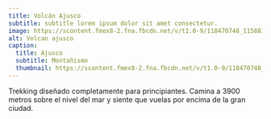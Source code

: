 ```yaml
---
title: Volcán Ajusco
subtitle: subtitle lorem ipsum dolor sit amet consectetur.
image: https://scontent.fmex8-2.fna.fbcdn.net/v/t1.0-9/118470748_1158813187821853_6434713255409467596_n.jpg?_nc_cat=106&_nc_sid=110474&_nc_eui2=AeEnBHgRu30Qwo-U6rB_OFpql8MsHYHrtkmXwywdgeu2SUrAL3fC6gYOXG6r8DBFaufXTTj62yGcHRscoLxkQSn2&_nc_ohc=YK4jevwbhKMAX_VoI1I&_nc_ht=scontent.fmex8-2.fna&oh=34a937993e8851a1ec6b9ecded0e032c&oe=5F7605DA
alt: Volcan ajusco
caption:
  title: Ajusco
  subtitle: Montañismo
  thumbnail: https://scontent.fmex8-2.fna.fbcdn.net/v/t1.0-9/118470748_1158813187821853_6434713255409467596_n.jpg?_nc_cat=106&_nc_sid=110474&_nc_eui2=AeEnBHgRu30Qwo-U6rB_OFpql8MsHYHrtkmXwywdgeu2SUrAL3fC6gYOXG6r8DBFaufXTTj62yGcHRscoLxkQSn2&_nc_ohc=YK4jevwbhKMAX_VoI1I&_nc_ht=scontent.fmex8-2.fna&oh=34a937993e8851a1ec6b9ecded0e032c&oe=5F7605DA
---
```

Trekking diseñado completamente para principiantes.
Camina a 3900 metros sobre el nivel del mar y siente que vuelas por encima de la gran ciudad.

